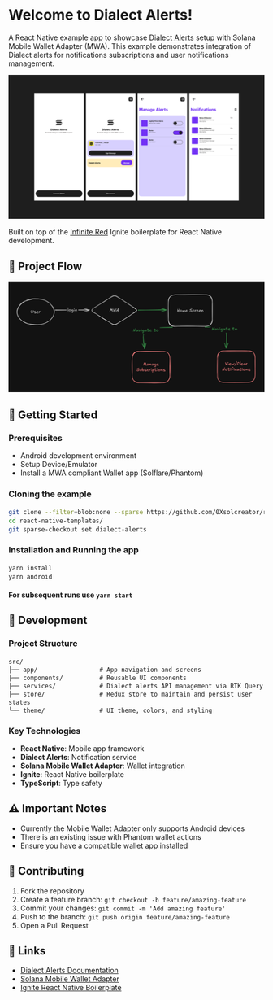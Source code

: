 # Welcome to Dialect Alerts!

A React Native example app to showcase [Dialect Alerts](https://docs.dialect.to/alerts) setup with Solana Mobile Wallet Adapter (MWA). This example demonstrates integration of Dialect alerts for notifications subscriptions and user notifications management.

![Dialect Alerts App](assets/images/readme-cover.png)

Built on top of the [Infinite Red](https://infinite.red) Ignite boilerplate for React Native development.

## 📁 Project Flow

![Dialect Alerts Flow](assets/images/app-flow.png)

## 🚀 Getting Started

### Prerequisites

- Android development environment
- Setup Device/Emulator
- Install a MWA compliant Wallet app (Solflare/Phantom)

### Cloning the example

```bash
git clone --filter=blob:none --sparse https://github.com/0Xsolcreator/react-native-templates.git
cd react-native-templates/
git sparse-checkout set dialect-alerts
```

### Installation and Running the app

```bash
yarn install
yarn android
```

#### For subsequent runs use `yarn start`

## 🔧 Development

### Project Structure

```
src/
├── app/                 # App navigation and screens
├── components/          # Reusable UI components
├── services/            # Dialect alerts API management via RTK Query
├── store/               # Redux store to maintain and persist user states
└── theme/               # UI theme, colors, and styling
```

### Key Technologies

- **React Native**: Mobile app framework
- **Dialect Alerts**: Notification service
- **Solana Mobile Wallet Adapter**: Wallet integration
- **Ignite**: React Native boilerplate
- **TypeScript**: Type safety

## ⚠️ Important Notes

- Currently the Mobile Wallet Adapter only supports Android devices
- There is an existing issue with Phantom wallet actions
- Ensure you have a compatible wallet app installed

## 🤝 Contributing

1. Fork the repository
2. Create a feature branch: `git checkout -b feature/amazing-feature`
3. Commit your changes: `git commit -m 'Add amazing feature'`
4. Push to the branch: `git push origin feature/amazing-feature`
5. Open a Pull Request

## 🔗 Links

- [Dialect Alerts Documentation](https://docs.dialect.to/alerts)
- [Solana Mobile Wallet Adapter](https://docs.solana.com/wallet-adapter/mobile)
- [Ignite React Native Boilerplate](https://github.com/infinitered/ignite)
